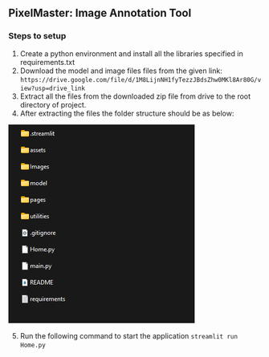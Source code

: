 ## PixelMaster: Image Annotation Tool

### Steps to setup
1. Create a python environment and install all the libraries specified in requirements.txt
2. Download the model and image files files from the given link:
 `https://drive.google.com/file/d/1M8LijnNH1fyTezzJBdsZhw0MKl8Ar80G/view?usp=drive_link`
3. Extract all the files from the downloaded zip file from drive to the root directory of project.
4. After extracting the files the folder structure should be as below:

 ![Folder Structure](assets/folder_structure.png)
 
5. Run the following command to start the application
`streamlit run Home.py`